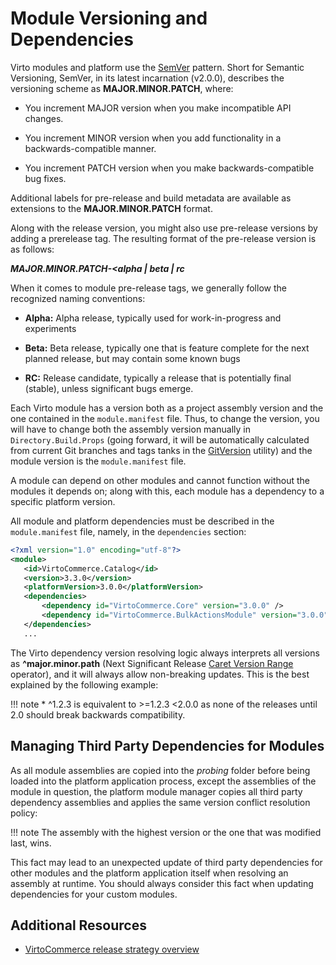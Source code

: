 # Module Versioning and Dependencies

Virto modules and platform use the [SemVer](https://semver.org/ "https://semver.org/") pattern. Short for Semantic Versioning, SemVer, in its latest incarnation (v2.0.0), describes the versioning scheme as **MAJOR.MINOR.PATCH**, where:

+ You increment MAJOR version when you make incompatible API changes.
    
+ You increment MINOR version when you add functionality in a backwards-compatible manner.
    
+ You increment PATCH version when you make backwards-compatible bug fixes.

Additional labels for pre-release and build metadata are available as extensions to the **MAJOR.MINOR.PATCH** format.

Along with the release version, you might also use pre-release versions by adding a prerelease tag. The resulting format of the pre-release version is as follows:

***MAJOR.MINOR.PATCH-<alpha | beta | rc***

When it comes to module pre-release tags, we generally follow the recognized naming conventions:

+ **Alpha:** Alpha release, typically used for work-in-progress and experiments
    
+ **Beta:** Beta release, typically one that is feature complete for the next planned release, but may contain some known bugs
    
+ **RC:** Release candidate, typically a release that is potentially final (stable), unless significant bugs emerge.

Each Virto module has a version both as a project assembly version and the one contained in the `module.manifest` file. Thus, to change the version, you will have to change both the assembly version manually in `Directory.Build.Props` (going forward, it will be automatically calculated from current Git branches and tags tanks in the [GitVersion](https://gitversion.readthedocs.io/en/latest/) utility) and the module version is the `module.manifest` file.

A module can depend on other modules and cannot function without the modules it depends on; along with this, each module has a dependency to a specific platform version.

All module and platform dependencies must be described in the `module.manifest` file, namely, in the `dependencies` section:

```xml title="module.manifest"
<?xml version="1.0" encoding="utf-8"?>
<module>
   <id>VirtoCommerce.Catalog</id>
   <version>3.3.0</version>
   <platformVersion>3.0.0</platformVersion>
   <dependencies>
       <dependency id="VirtoCommerce.Core" version="3.0.0" />
       <dependency id="VirtoCommerce.BulkActionsModule" version="3.0.0" />
   </dependencies>
   ...
```

The Virto dependency version resolving logic always interprets all versions as **^major.minor.path** (Next Significant Release [Caret Version Range](https://getcomposer.org/doc/articles/versions.md) operator), and it will always allow non-breaking updates. This is the best explained by the following example:

!!! note
    * ^1.2.3 is equivalent to >=1.2.3 <2.0.0 as none of the releases until 2.0 should break backwards compatibility.

## Managing Third Party Dependencies for Modules

As all module assemblies are copied into the *probing* folder before being loaded into the platform application process, except the assemblies of the module in question, the platform module manager copies all third party dependency assemblies and applies the same version conflict resolution policy:

!!! note
    The assembly with the highest version or the one that was modified last, wins.

This fact may lead to an unexpected update of third party dependencies for other modules and the platform application itself when resolving an assembly at runtime. You should always consider this fact when updating dependencies for your custom modules.


## Additional Resources

+ [VirtoCommerce release strategy overview](../../Updating-Virto-Commerce-Based-Project/release-strategy-overview.md)
